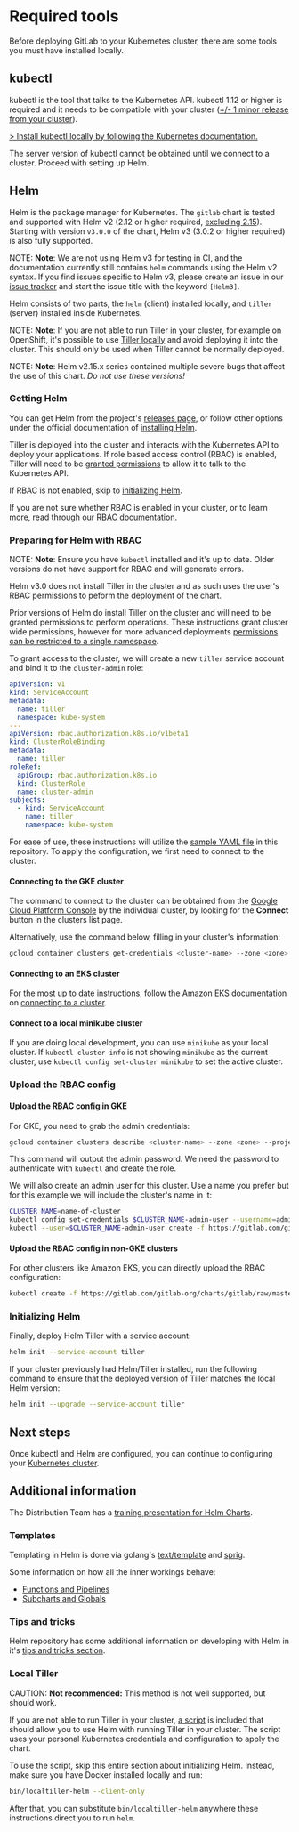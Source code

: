 # Required tools

Before deploying GitLab to your Kubernetes cluster, there are some tools you
must have installed locally.

## kubectl

kubectl is the tool that talks to the Kubernetes API. kubectl 1.12 or higher is
required and it needs to be compatible with your cluster
([+/- 1 minor release from your cluster](https://kubernetes.io/docs/tasks/tools/install-kubectl/#before-you-begin)).

[> Install kubectl locally by following the Kubernetes documentation.](https://kubernetes.io/docs/tasks/tools/install-kubectl/#install-kubectl)

The server version of kubectl cannot be obtained until we connect to a
cluster. Proceed with setting up Helm.

## Helm

Helm is the package manager for Kubernetes. The `gitlab` chart is tested and
supported with Helm v2 (2.12 or higher required, [excluding 2.15](../releases/3_0.md#problematic-helm-215)).
Starting with version `v3.0.0` of the chart, Helm v3 (3.0.2 or higher required)
is also fully supported.

NOTE: **Note**:
We are not using Helm v3 for testing in CI, and the documentation currently
still contains `helm` commands using the Helm v2 syntax. If you find issues
specific to Helm v3, please create an issue in our [issue tracker](https://gitlab.com/gitlab-org/charts/gitlab/issues)
and start the issue title with the keyword `[Helm3]`.

Helm consists of two parts, the `helm` (client) installed locally, and `tiller`
(server) installed inside Kubernetes.

NOTE: **Note**:
If you are not able to run Tiller in your cluster, for example on OpenShift,
it's possible to use [Tiller locally](#local-tiller) and avoid deploying it
into the cluster. This should only be used when Tiller cannot be normally deployed.

NOTE: **Note**:
Helm v2.15.x series contained multiple severe bugs that affect the use of this chart.
*Do not use these versions!*

### Getting Helm

You can get Helm from the project's [releases page](https://github.com/helm/helm/releases),
or follow other options under the official documentation of
[installing Helm](https://helm.sh/docs/intro/install/).

Tiller is deployed into the cluster and interacts with the Kubernetes API to
deploy your applications. If role based access control (RBAC) is enabled, Tiller
will need to be [granted permissions](#preparing-for-helm-with-rbac) to allow it
to talk to the Kubernetes API.

If RBAC is not enabled, skip to [initializing Helm](#initializing-helm).

If you are not sure whether RBAC is enabled in your cluster, or to learn more,
read through our [RBAC documentation](rbac.md).

### Preparing for Helm with RBAC

NOTE: **Note**:
Ensure you have `kubectl` installed and it's up to date. Older versions do not
have support for RBAC and will generate errors.

Helm v3.0 does not install Tiller in the cluster and as such uses the user's
RBAC permissions to peform the deployment of the chart.

Prior versions of Helm do install Tiller on the cluster and will need to be granted
permissions to perform operations. These instructions grant cluster wide permissions,
however for more advanced deployments
[permissions can be restricted to a single namespace](https://v2.helm.sh/docs/using_helm/#example-deploy-tiller-in-a-namespace-restricted-to-deploying-resources-only-in-that-namespace).

To grant access to the cluster, we will create a new `tiller` service account
and bind it to the `cluster-admin` role:

```yaml
apiVersion: v1
kind: ServiceAccount
metadata:
  name: tiller
  namespace: kube-system
---
apiVersion: rbac.authorization.k8s.io/v1beta1
kind: ClusterRoleBinding
metadata:
  name: tiller
roleRef:
  apiGroup: rbac.authorization.k8s.io
  kind: ClusterRole
  name: cluster-admin
subjects:
  - kind: ServiceAccount
    name: tiller
    namespace: kube-system
```

For ease of use, these instructions will utilize the
[sample YAML file](examples/rbac-config.yaml) in this repository. To apply the
configuration, we first need to connect to the cluster.

#### Connecting to the GKE cluster

The command to connect to the cluster can be obtained from the
[Google Cloud Platform Console](https://console.cloud.google.com/kubernetes/list)
by the individual cluster, by looking for the **Connect** button in the clusters
list page.

Alternatively, use the command below, filling in your cluster's information:

```sh
gcloud container clusters get-credentials <cluster-name> --zone <zone> --project <project-id>
```

#### Connecting to an EKS cluster

For the most up to date instructions, follow the Amazon EKS documentation on
[connecting to a cluster](https://docs.aws.amazon.com/eks/latest/userguide/getting-started.html#eks-configure-kubectl).

#### Connect to a local minikube cluster

If you are doing local development, you can use `minikube` as your
local cluster. If `kubectl cluster-info` is not showing `minikube` as the current
cluster, use `kubectl config set-cluster minikube` to set the active cluster.

### Upload the RBAC config

#### Upload the RBAC config in GKE

For GKE, you need to grab the admin credentials:

```sh
gcloud container clusters describe <cluster-name> --zone <zone> --project <project-id> --format='value(masterAuth.password)'
```

This command will output the admin password. We need the password to authenticate
with `kubectl` and create the role.

We will also create an admin user for this cluster.  Use a name you prefer but
for this example we will include the cluster's name in it:

```sh
CLUSTER_NAME=name-of-cluster
kubectl config set-credentials $CLUSTER_NAME-admin-user --username=admin --password=xxxxxxxxxxxxxx
kubectl --user=$CLUSTER_NAME-admin-user create -f https://gitlab.com/gitlab-org/charts/gitlab/raw/master/doc/installation/examples/rbac-config.yaml
```

#### Upload the RBAC config in non-GKE clusters

For other clusters like Amazon EKS, you can directly upload the RBAC configuration:

```sh
kubectl create -f https://gitlab.com/gitlab-org/charts/gitlab/raw/master/doc/installation/examples/rbac-config.yaml
```

### Initializing Helm

Finally, deploy Helm Tiller with a service account:

```sh
helm init --service-account tiller
```

If your cluster previously had Helm/Tiller installed, run the following command
to ensure that the deployed version of Tiller matches the local Helm version:

```sh
helm init --upgrade --service-account tiller
```

## Next steps

Once kubectl and Helm are configured, you can continue to configuring your
[Kubernetes cluster](index.md#cloud-cluster-preparation).

## Additional information

The Distribution Team has a [training presentation for Helm Charts](https://docs.google.com/presentation/d/1CStgh5lbS-xOdKdi3P8N9twaw7ClkvyqFN3oZrM1SNw/present).

### Templates

Templating in Helm is done via golang's [text/template](https://golang.org/pkg/text/template/)
and [sprig](https://godoc.org/github.com/Masterminds/sprig).

Some information on how all the inner workings behave:

- [Functions and Pipelines](https://helm.sh/docs/chart_template_guide/functions_and_pipelines/)
- [Subcharts and Globals](https://helm.sh/docs/chart_template_guide/subcharts_and_globals/)

### Tips and tricks

Helm repository has some additional information on developing with Helm in it's
[tips and tricks section](https://helm.sh/docs/howto/charts_tips_and_tricks/).

### Local Tiller

CAUTION: **Not recommended:**
This method is not well supported, but should work.

If you are not able to run Tiller in your cluster,
[a script](https://gitlab.com/gitlab-org/charts/gitlab/blob/master/bin/localtiller-helm)
is included that should allow you to use Helm with running Tiller in your cluster.
The script uses your personal Kubernetes credentials and configuration to apply
the chart.

To use the script, skip this entire section about initializing Helm. Instead,
make sure you have Docker installed locally and run:

```sh
bin/localtiller-helm --client-only
```

After that, you can substitute `bin/localtiller-helm` anywhere these
instructions direct you to run `helm`.
